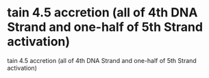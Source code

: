 # tain 4.5 accretion (all of 4th DNA Strand and one-half of 5th Strand activation)

tain 4.5 accretion (all of 4th DNA Strand and one-half of 5th Strand activation)